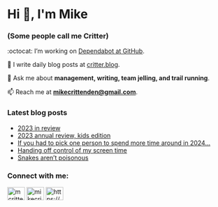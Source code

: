 # Hi 👋, I'm Mike
### (Some people call me Critter)

:octocat: I’m working on [Dependabot at GitHub](https://github.com/features/security).

📝 I write daily blog posts at [critter.blog](https://critter.blog).

💬 Ask me about **management, writing, team jelling, and trail running**.

📫 Reach me at **mikecrittenden@gmail.com**.

### Latest blog posts
<!-- BLOG-POST-LIST:START -->
- [2023 in review](https://critter.blog/2024/01/04/2023-in-review/)
- [2023 annual review, kids edition](https://critter.blog/2024/01/03/2023-annual-review-kids-edition/)
- [If you had to pick one person to spend more time around in 2024…](https://critter.blog/2024/01/02/if-you-had-to-pick-one-person-to-spend-more-time-around-in-2024/)
- [Handing off control of my screen time](https://critter.blog/2023/12/20/handing-off-control-of-my-screen-time/)
- [Snakes aren’t poisonous](https://critter.blog/2023/12/18/snakes-arent-poisonous/)
<!-- BLOG-POST-LIST:END -->

<h3 align="left">Connect with me:</h3>
<p align="left">
<a href="https://twitter.com/mcrittenden" target="blank"><img align="center" src="https://raw.githubusercontent.com/rahuldkjain/github-profile-readme-generator/master/src/images/icons/Social/twitter.svg" alt="mcrittenden" height="30" width="40" /></a>
<a href="https://linkedin.com/in/mikecrittenden" target="blank"><img align="center" src="https://raw.githubusercontent.com/rahuldkjain/github-profile-readme-generator/master/src/images/icons/Social/linked-in-alt.svg" alt="mikecrittenden" height="30" width="40" /></a>
<a href="https://critter.blog/feed/" target="blank"><img align="center" src="https://raw.githubusercontent.com/rahuldkjain/github-profile-readme-generator/master/src/images/icons/Social/rss.svg" alt="https://critter.blog/feed/" height="30" width="40" /></a>
</p>

